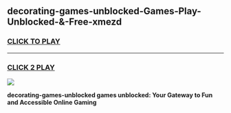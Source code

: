 
## decorating-games-unblocked-Games-Play-Unblocked-&-Free-xmezd
<h3>
<a href="https://premium76.site?title=decorating-games-unblocked&ref=24A">CLICK TO PLAY</a></h3>
<hr>

<h3>
<a href="https://premium76.site?title=decorating-games-unblocked&ref=24A">CLICK 2 PLAY</a>
  
</h3>

<a href="https://premium76.site?title=decorating-games-unblocked&ref=24A"><img src="https://clearcache.store/games.png"></a>


**decorating-games-unblocked games unblocked: Your Gateway to Fun and Accessible Online Gaming**
